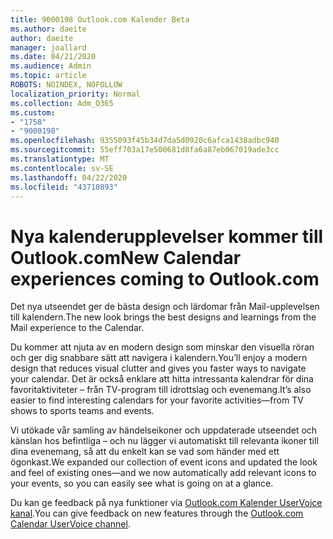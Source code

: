 ```yaml
---
title: 9000198 Outlook.com Kalender Beta
ms.author: daeite
author: daeite
manager: joallard
ms.date: 04/21/2020
ms.audience: Admin
ms.topic: article
ROBOTS: NOINDEX, NOFOLLOW
localization_priority: Normal
ms.collection: Adm_O365
ms.custom:
- "1758"
- "9000198"
ms.openlocfilehash: 9355093f45b34d7da5d0920c6afca1438adbc940
ms.sourcegitcommit: 55eff703a17e500681d8fa6a87eb067019ade3cc
ms.translationtype: MT
ms.contentlocale: sv-SE
ms.lasthandoff: 04/22/2020
ms.locfileid: "43710893"
---
```

# <a name="new-calendar-experiences-coming-to-outlookcom"></a><span data-ttu-id="82a2b-102">Nya kalenderupplevelser kommer till Outlook.com</span><span class="sxs-lookup"><span data-stu-id="82a2b-102">New Calendar experiences coming to Outlook.com</span></span>

<span data-ttu-id="82a2b-103">Det nya utseendet ger de bästa design och lärdomar från Mail-upplevelsen till kalendern.</span><span class="sxs-lookup"><span data-stu-id="82a2b-103">The new look brings the best designs and learnings from the Mail experience to the Calendar.</span></span>

<span data-ttu-id="82a2b-104">Du kommer att njuta av en modern design som minskar den visuella röran och ger dig snabbare sätt att navigera i kalendern.</span><span class="sxs-lookup"><span data-stu-id="82a2b-104">You’ll enjoy a modern design that reduces visual clutter and gives you faster ways to navigate your calendar.</span></span> <span data-ttu-id="82a2b-105">Det är också enklare att hitta intressanta kalendrar för dina favoritaktiviteter – från TV-program till idrottslag och evenemang.</span><span class="sxs-lookup"><span data-stu-id="82a2b-105">It’s also easier to find interesting calendars for your favorite activities—from TV shows to sports teams and events.</span></span>

<span data-ttu-id="82a2b-106">Vi utökade vår samling av händelseikoner och uppdaterade utseendet och känslan hos befintliga – och nu lägger vi automatiskt till relevanta ikoner till dina evenemang, så att du enkelt kan se vad som händer med ett ögonkast.</span><span class="sxs-lookup"><span data-stu-id="82a2b-106">We expanded our collection of event icons and updated the look and feel of existing ones—and we now automatically add relevant icons to your events, so you can easily see what is going on at a glance.</span></span>

<span data-ttu-id="82a2b-107">Du kan ge feedback på nya funktioner via [Outlook.com Kalender UserVoice kanal](https://go.microsoft.com/fwlink/?linkid=2103075).</span><span class="sxs-lookup"><span data-stu-id="82a2b-107">You can give feedback on new features through the [Outlook.com Calendar UserVoice channel](https://go.microsoft.com/fwlink/?linkid=2103075).</span></span>